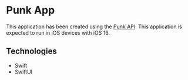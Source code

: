 # Punk App

This application has been created using the [Punk API](https://punkapi.com). This application is expected to run in iOS devices with iOS 16.

## Technologies

- Swift
- SwiftUI
